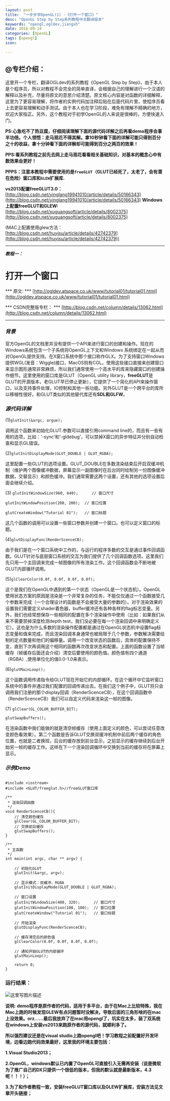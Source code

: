 ```yaml
---
layout: post
title:  "一步步学OpenGL(1) -《打开一个窗口》"
desc: "OpenGL Step by Step系列教程中文翻译版本"
keywords: "opengl,ogldev,jiangxh"
date: 2016-09-14
categories: [OpenGL]
tags: [opengl]
icon: 

---
```


## @专栏介绍：

这里开一个专栏，翻译OGLdev的系列教程《OpenGL Step by Step》，由于本人是个程序员，所以对教程不会完全的简单直译，会根据自己的理解进行一个汉语的解释以及补充，尽量将原文的意思介绍清楚。原文核心内容是对函数的详细解释，这里为了更容易理解，将作者的实例代码加注释后贴在后面代码片里，使程序员看上去更容易理解和动手测试。由于本人也在学习阶段，难免有理解不精确的地方，欢迎大家指正。另外，这个教程对于初学OpenGL的人来说是很棒的，方便快速入门。

**PS:心急吃不了热豆腐，仔细阅读理解下面的源代码详解之后再看demo程序会事半功倍。个人领悟：走马观花不得其解。拿10秒钟看下面的详解可能只得到百分之十的收益，拿十分钟看下面的详解却可能得到百分之两百的效果！**

**PPS:看系列教程之前先去网上走马观花看看相关基础知识，对基本的概念心中有数效果会更好！**

**PPPS：注意本教程中需要使用的是`freeGLUT`（GLUT已经死了，太老了，会有潜在危险）窗口库和`GLEW`扩展库.**

**vs2013配置freeGLUT3.0：**[http://blog.csdn.net/yinglang19941010/article/details/50166343](http://blog.csdn.net/yinglang19941010/article/details/50166343)
**Windows上配置freeGLUT和GLEW:**[http://blog.csdn.net/xuguangsoft/article/details/8002375](http://blog.csdn.net/xuguangsoft/article/details/8002375)

(MAC上配置使用glew方法：[http://blog.csdn.net/huyisu/article/details/42742379](http://blog.csdn.net/huyisu/article/details/42742379))

***

***教程一：***

# **打开一个窗口**


*** 原文: *** [http://ogldev.atspace.co.uk/www/tutorial01/tutorial01.html](http://ogldev.atspace.co.uk/www/tutorial01/tutorial01.html)

*** CSDN完整版专栏： *** [http://blog.csdn.net/column/details/13062.html](http://blog.csdn.net/column/details/13062.html)


***

### ***背景***

官方OpenGL的文档里并没有提供一个API来进行窗口的创建和操作。现在的Windows系统包含一个子系统将OpenGL上下文和Windows 系统绑定在一起从而对OpenGL提供支持。在X窗口系统中那个接口称作GLX。为了支持窗口Windows提供WGL(发音：Wiggle)接口，MacOS则有CGL。使用这些接口直接来创建窗口来显示图形通常非常麻烦，所以我们通常使用一个高水平的库来隐藏窗口的创建操作细节。这里使用的窗口库是GLUT（OpenGL utility library，**freeGLUT**是GLUT的开源版本，老GLUT早已停止更新），它提供了一个简化的API来操作窗口，以及支持事件处理，IO控制和其他一些功能。另外GLUT是一个跨平台的库所以移植性很好。和GLUT类似的其他替代库还有**SDL和GLFW**。




### ***源代码详解***  

(1)`glutInit(&argc, argue);`

调用这个函数来初始化GLUT.参数可以直接引用command line的，而且有一些有用的选项，比如：‘-sync’和‘-gldebug’，可以禁掉X窗口的异步特征并分别自动检查和显示GL错误。
    
(2)`glutInitDisplayMode(GLUT_DOUBLE | GLUT_RGBA);`

这里配置一些GLUT的选项设置。GLUT_DOUBLE在多数渲染结束后开启双缓冲机制（维护两个图像缓冲数据，屏幕显示一副图像时在后台同时绘制另一份图像缓冲数据，交替显示）和颜色缓冲。我们通常需要这两个设置，还有其他的选项设置后面会继续介绍。
    
(3)
`glutInitWindowSize(960, 640);      // 窗口尺寸`

`glutInitWindowPosition(200, 200);  // 窗口位置`

`glutCreateWindow("Tutorial 01");   // 窗口标题`

这几个函数的调用可以设置一些窗口参数并创建一个窗口。也可以定义窗口的标题。
    
 (4)`glutDisplayFunc(RenderScenceCB);`
 
 由于我们是在一个窗口系统中工作的，与运行的程序多数的交互是通过事件回调函数。GLUT针对与底层窗口系统的交互为我们提供了几个回调函数选项。这里我们先只用一个主回调来完成一帧图像的所有渲染工作。这个回调函数会不断地被GLUT内部循环调用。
    
 (5)`glClearColor(0.0f, 0.0f, 0.0f, 0.0f);`
 
这个是我们在OpenGL中遇到的第一个状态（OpenGL是一个状态机）。OpenGL使用状态方案的原因是渲染是一个非常复杂的任务，不能仅仅通过一个函数接受几个参数来完成（一个合理设计的函数是不会接受大量的参数的）。对于渲染效果的设置我们需要定义shader着色器，buffer缓冲还有各种各样的flag标志变量。另外，我们也经常想保存一些相同的配置在多个渲染操作中使用（比如：如果我们从来不需要禁掉深度检测depth test，我们没必要在每一个渲染回调中来明确定义它）。这也是为什么多数的渲染操作配置都是通过在OpenGL状态机中设置flag标志变量和值来完成，而且渲染回调本身通常也被局限于几个参数，参数解决需要绘制的定点数量和他们的偏移量。调用一个改变状态的函数后，具体的配置保持不变，直到下次再调用这个相同的函数再次改变状态和配置。上面的函数设置了当帧缓存（帧缓存后面还会介绍）清空后要使用的颜色值。颜色值有四个通道（RGBA）,使用单位化的值0.0-1.0来表示。
    
(6)`glutMainLoop();`

这个函数调用传递指令给GLUT现在开始它的内部循环。在这个循环中它监听窗口系统中的事件并通过我们配置的回调传递出去。在我们这个例子中，GLUT将只会调用我们注册的那个display回调（RenderScenceCB），在这个回调函数中（RenderScenceCB）我们可以自定义代码来渲染这一帧的图像。
    
(7)
`glClear(GL_COLOR_BUFFER_BIT);`

`glutSwapBuffers();`

在渲染函数中我们能做的就是清空帧缓存（使用上面定义的颜色，可以尝试任意改变颜色看效果）。第二个函数是告诉GLUT交换双缓冲机制中前后两个缓存的角色位置，也就是二者换班，后台的缓存放到前台显示，之前显示的缓存继续到后台开始另一帧的缓存工作。这样在下一个渲染回调循环中交换到当前的缓存将在屏幕上显示。


### ***示例Demo***

```

#include <iostream>
#include <GLUT/freeglut.h>//freeGLUT窗口库

/**
 * 渲染回调函数
 */
void RenderScenceCB(){
    // 清空颜色缓存
    glClear(GL_COLOR_BUFFER_BIT);
    // 交换前后缓存
    glutSwapBuffers();
}

/**
 * 主函数
 */
int main(int argc, char ** argv) {
    
    // 初始化GLUT
    glutInit(&argc, argv);
    
    // 显示模式：双缓冲、RGBA
    glutInitDisplayMode(GLUT_DOUBLE | GLUT_RGBA);
    
    // 窗口设置
    glutInitWindowSize(480, 320);      // 窗口尺寸
    glutInitWindowPosition(100, 100);  // 窗口位置
    glutCreateWindow("Tutorial 01");   // 窗口标题
    
    // 开始渲染
    glutDisplayFunc(RenderScenceCB);
    
    // 缓存清空后的颜色值
    glClearColor(0.0f, 0.0f, 0.0f, 0.0f);
    
    // 通知开始GLUT的内部循环
    glutMainLoop();
  
    return 0;
}

```

### **运行结果：**
![这里写图片描述](http://img.blog.csdn.net/20160913130322027)


**说明:**
**demo程序是原作者的代码，适用于多平台，由于在Mac上比较特殊，我在Mac上跑的时候发现GLEW有点问题暂时没解决，导致后面的三角形啥的在mac上没效果。orz......最后我放弃了在mac用opengl了，坑实在太多，装了双系统在windows上安装vs2013来跑原作者的源代码，就顺利多了。**

**所以强烈建议还是在visual studio上跑opengl吧！学习教程之前配置好开发环境，边看边跑代码效果最好，这里我的环境主要包括：**

**1.Visual Studio2013；**

**2.OpenGL，windows默认已内置了OpenGL可直接引入无需再安装（说是微软为了推广自己的DX只提供一个很低的版本，但我的默认就是最新版本，4.3呢！！！）；**

**3.为了和作者教程一致，安装freeGLUT窗口库以及GLEW扩展库，安装方法见文章开头链接；**
